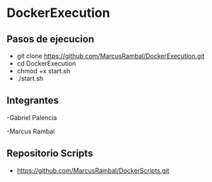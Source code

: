 # DockerExecution
## Pasos de ejecucion

- git clone https://github.com/MarcusRambal/DockerExecution.git
- cd DockerExecution
- chmod +x start.sh
- ./start.sh

## Integrantes

 -Gabriel Palencia
  
 -Marcus Rambal
 
## Repositorio Scripts
 - https://github.com/MarcusRambal/DockerScripts.git
 
